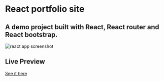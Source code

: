 # React portfolio site

## A demo project built with React, React router and React bootstrap.

![react app screenshot](https://user-images.githubusercontent.com/14879253/51923355-b2bfb500-23e2-11e9-8fa0-6b0acab76fa1.jpg)

## Live Preview
[See it here](https://san00.github.io/React-website-wip-/#/)
